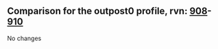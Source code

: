 ## Comparison for the outpost0 profile, rvn: [908](https://github.com/PRO100KatYT/FortniteProfileRevisions/tree/main/profiles/outpost0/908%20outpost0.json)-[910](https://github.com/PRO100KatYT/FortniteProfileRevisions/tree/main/profiles/outpost0/910%20outpost0.json)

No changes
